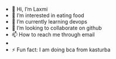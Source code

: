 - 👋 Hi, I’m Laxmi
- 👀 I’m interested in eating food
- 🌱 I’m currently learning devops
- 💞️ I’m looking to collaborate on github
- 📫 How to reach me through email 
- 
- ⚡ Fun fact: I am doing bca  from kasturba

<!---
Laxmi08-art/Laxmi08-art is a ✨ special ✨ repository because its `README.md` (this file) appears on your GitHub profile.
You can click the Preview link to take a look at your changes.
--->
